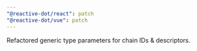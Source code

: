 ```yaml
---
"@reactive-dot/react": patch
"@reactive-dot/vue": patch
---
```


Refactored generic type parameters for chain IDs & descriptors.
